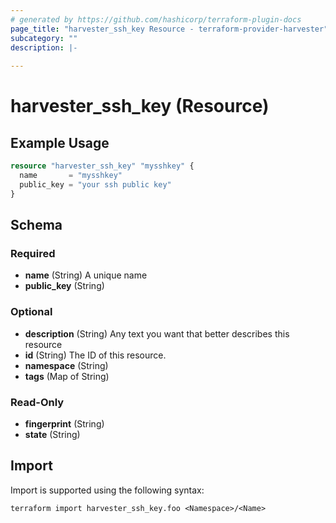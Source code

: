 ```yaml
---
# generated by https://github.com/hashicorp/terraform-plugin-docs
page_title: "harvester_ssh_key Resource - terraform-provider-harvester"
subcategory: ""
description: |-
  
---
```


# harvester_ssh_key (Resource)



## Example Usage

```terraform
resource "harvester_ssh_key" "mysshkey" {
  name       = "mysshkey"
  public_key = "your ssh public key"
}
```

<!-- schema generated by tfplugindocs -->
## Schema

### Required

- **name** (String) A unique name
- **public_key** (String)

### Optional

- **description** (String) Any text you want that better describes this resource
- **id** (String) The ID of this resource.
- **namespace** (String)
- **tags** (Map of String)

### Read-Only

- **fingerprint** (String)
- **state** (String)

## Import

Import is supported using the following syntax:

```shell
terraform import harvester_ssh_key.foo <Namespace>/<Name>
```
